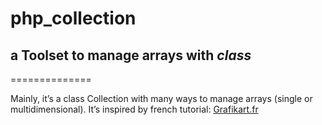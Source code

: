 # php_collection
## a Toolset to manage arrays with *class*
==============

Mainly, it’s a class Collection with many ways to manage arrays (single or multidimensional).
It’s inspired by french tutorial: [Grafikart.fr](http://www.grafikart.fr/tutoriels/php/poo-collection-php-523)
